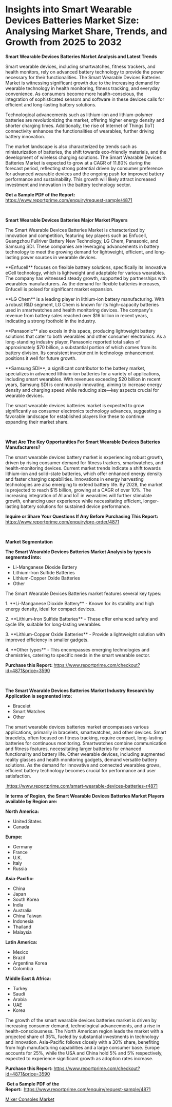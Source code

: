 <p><h1>Insights into Smart Wearable Devices Batteries Market Size: Analysing Market Share, Trends, and Growth from 2025 to 2032</h1></p><p><strong>Smart Wearable Devices Batteries Market Analysis and Latest Trends</strong></p>
<p><p>Smart wearable devices, including smartwatches, fitness trackers, and health monitors, rely on advanced battery technology to provide the power necessary for their functionalities. The Smart Wearable Devices Batteries Market is witnessing significant growth due to the increasing demand for wearable technology in health monitoring, fitness tracking, and everyday convenience. As consumers become more health-conscious, the integration of sophisticated sensors and software in these devices calls for efficient and long-lasting battery solutions. </p><p>Technological advancements such as lithium-ion and lithium-polymer batteries are revolutionizing the market, offering higher energy density and shorter charging times. Additionally, the rise of Internet of Things (IoT) connectivity enhances the functionalities of wearables, further driving battery innovation. </p><p>The market landscape is also characterized by trends such as miniaturization of batteries, the shift towards eco-friendly materials, and the development of wireless charging solutions. The Smart Wearable Devices Batteries Market is expected to grow at a CAGR of 11.80% during the forecast period, reflecting strong potential driven by consumer preference for advanced wearable devices and the ongoing push for improved battery performance and sustainability. This growth will likely attract increased investment and innovation in the battery technology sector.</p></p>
<p><strong>Get a Sample PDF of the Report:&nbsp;</strong> <a href="https://www.reportprime.com/enquiry/request-sample/4871?utm_campaign=2208&utm_medium=2&utm_source=Github&utm_content=ia&utm_term=19032025&utm_id=smart-wearable-devices-batteries">https://www.reportprime.com/enquiry/request-sample/4871</a></p>
<p>&nbsp;</p>
<p><strong>Smart Wearable Devices Batteries Major Market Players</strong></p>
<p><p>The Smart Wearable Devices Batteries Market is characterized by innovation and competition, featuring key players such as Enfucell, Guangzhou Fullriver Battery New Technology, LG Chem, Panasonic, and Samsung SDI. These companies are leveraging advancements in battery technology to meet the growing demand for lightweight, efficient, and long-lasting power sources in wearable devices.</p><p>**Enfucell** focuses on flexible battery solutions, specifically its innovative eCell technology, which is lightweight and adaptable for various wearables. The company has witnessed steady growth, supported by partnerships with wearables manufacturers. As the demand for flexible batteries increases, Enfucell is poised for significant market expansion.</p><p>**LG Chem** is a leading player in lithium-ion battery manufacturing. With a robust R&D segment, LG Chem is known for its high-capacity batteries used in smartwatches and health monitoring devices. The company's revenue from battery sales reached over $16 billion in recent years, indicating a strong foothold in the industry.</p><p>**Panasonic** also excels in this space, producing lightweight battery solutions that cater to both wearables and other consumer electronics. As a long-standing industry player, Panasonic reported total sales of approximately $70 billion, a substantial portion of which comes from its battery division. Its consistent investment in technology enhancement positions it well for future growth.</p><p>**Samsung SDI**, a significant contributor to the battery market, specializes in advanced lithium-ion batteries for a variety of applications, including smart wearables. With revenues exceeding $20 billion in recent years, Samsung SDI is continuously innovating, aiming to increase energy density and charging speed while reducing size—key aspects crucial for wearable devices.</p><p>The smart wearable devices batteries market is expected to grow significantly as consumer electronics technology advances, suggesting a favorable landscape for established players like these to continue expanding their market share.</p></p>
<p>&nbsp;</p>
<p><strong>What Are The Key Opportunities For Smart Wearable Devices Batteries Manufacturers?</strong></p>
<p><p>The smart wearable devices battery market is experiencing robust growth, driven by rising consumer demand for fitness trackers, smartwatches, and health-monitoring devices. Current market trends indicate a shift towards lithium-ion and solid-state batteries, which offer enhanced energy density and faster charging capabilities. Innovations in energy harvesting technologies are also emerging to extend battery life. By 2028, the market is projected to reach $15 billion, growing at a CAGR of over 10%. The increasing integration of AI and IoT in wearables will further stimulate growth, enhancing user experience while necessitating efficient, longer-lasting battery solutions for sustained device performance.</p></p>
<p><strong>Inquire or Share Your Questions If Any Before Purchasing This Report:</strong> <a href="https://www.reportprime.com/enquiry/pre-order/4871?utm_campaign=2208&utm_medium=2&utm_source=Github&utm_content=ia&utm_term=19032025&utm_id=smart-wearable-devices-batteries">https://www.reportprime.com/enquiry/pre-order/4871</a></p>
<p>&nbsp;</p>
<p><strong>Market Segmentation</strong></p>
<p><strong>The Smart Wearable Devices Batteries Market Analysis by types is segmented into:</strong></p>
<p><ul><li>Li-Manganese Dioxide Battery</li><li>Lithium-Iron Sulfide Batteries</li><li>Lithium-Copper Oxide Batteries</li><li>Other</li></ul></p>
<p><p>The Smart Wearable Devices Batteries market features several key types: </p><p>1. **Li-Manganese Dioxide Battery** - Known for its stability and high energy density, ideal for compact devices.  </p><p>2. **Lithium-Iron Sulfide Batteries** - These offer enhanced safety and cycle life, suitable for long-lasting wearables.  </p><p>3. **Lithium-Copper Oxide Batteries** - Provide a lightweight solution with improved efficiency in smaller gadgets.  </p><p>4. **Other types** - This encompasses emerging technologies and chemistries, catering to specific needs in the smart wearable sector.</p></p>
<p><strong>Purchase this Report:&nbsp;</strong><a href="https://www.reportprime.com/checkout?id=4871&price=3590&utm_campaign=2208&utm_medium=2&utm_source=Github&utm_content=ia&utm_term=19032025&utm_id=smart-wearable-devices-batteries">https://www.reportprime.com/checkout?id=4871&price=3590</a></p>
<p>&nbsp;</p>
<p><strong>The Smart Wearable Devices Batteries Market Industry Research by Application is segmented into:</strong></p>
<p><ul><li>Bracelet</li><li>Smart Watches</li><li>Other</li></ul></p>
<p><p>The smart wearable devices batteries market encompasses various applications, primarily in bracelets, smartwatches, and other devices. Smart bracelets, often focused on fitness tracking, require compact, long-lasting batteries for continuous monitoring. Smartwatches combine communication and fitness features, necessitating larger batteries for enhanced functionality and battery life. Other wearable devices, including augmented reality glasses and health monitoring gadgets, demand versatile battery solutions. As the demand for innovative and connected wearables grows, efficient battery technology becomes crucial for performance and user satisfaction.</p></p>
<p><a href="https://www.reportprime.com/smart-wearable-devices-batteries-r4871?utm_campaign=2208&utm_medium=2&utm_source=Github&utm_content=ia&utm_term=19032025&utm_id=smart-wearable-devices-batteries">&nbsp;https://www.reportprime.com/smart-wearable-devices-batteries-r4871</a></p>
<p><strong>In terms of Region, the Smart Wearable Devices Batteries Market Players available by Region are:</strong></p>
<p>
    <p> <strong> North America: </strong>
        <ul>
            <li>United States</li>
            <li>Canada</li>
        </ul>
        </p> 
    <p> <strong> Europe: </strong>
        <ul>
            <li>Germany</li>
            <li>France</li>
            <li>U.K.</li>
            <li>Italy</li>
            <li>Russia</li>
        </ul>
        </p> 
    <p> <strong> Asia-Pacific: </strong>
        <ul>
            <li>China</li>
            <li>Japan</li>
            <li>South Korea</li>
            <li>India</li>
            <li>Australia</li>
            <li>China Taiwan</li>
            <li>Indonesia</li>
            <li>Thailand</li>
            <li>Malaysia</li>
        </ul>
        </p> 
    <p> <strong> Latin America: </strong>
        <ul>
            <li>Mexico</li>
            <li>Brazil</li>
            <li>Argentina Korea</li>
            <li>Colombia</li>
        </ul>
        </p> 
    <p> <strong> Middle East & Africa: </strong>
        <ul>
            <li>Turkey</li>
            <li>Saudi</li>
            <li>Arabia</li>
            <li>UAE</li>
            <li>Korea</li>
        </ul>
    </p>
    </p>
<p><p>The growth of the smart wearable devices batteries market is driven by increasing consumer demand, technological advancements, and a rise in health-consciousness. The North American region leads the market with a projected share of 35%, fueled by substantial investments in technology and innovation. Asia-Pacific follows closely with a 30% share, benefiting from high manufacturing capabilities and a large consumer base. Europe accounts for 25%, while the USA and China hold 5% and 5% respectively, expected to experience significant growth as adoption rates increase.</p></p>
<p><strong>Purchase this Report: </strong><a href="https://www.reportprime.com/checkout?id=4871&price=3590&utm_campaign=2208&utm_medium=2&utm_source=Github&utm_content=ia&utm_term=19032025&utm_id=smart-wearable-devices-batteries">https://www.reportprime.com/checkout?id=4871&price=3590</a></p>
<p>&nbsp;<strong>Get a Sample PDF of the Report:&nbsp;&nbsp;</strong><a href="https://www.reportprime.com/enquiry/request-sample/4871?utm_campaign=2208&utm_medium=2&utm_source=Github&utm_content=ia&utm_term=19032025&utm_id=smart-wearable-devices-batteries">https://www.reportprime.com/enquiry/request-sample/4871</a></p>
<p><strong></strong></p>
<p><p><a href="https://github.com/nathandecarvalho/Market-Research-Report-List-6/blob/main/mixer-consoles-market.md?utm_campaign=2208&utm_medium=2&utm_source=Github&utm_content=ia&utm_term=19032025&utm_id=smart-wearable-devices-batteries">Mixer Consoles Market</a></p></p>